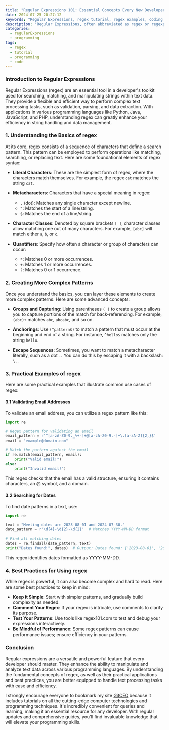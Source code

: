 ```yaml
---
title: "Regular Expressions 101: Essential Concepts Every New Developer Should Know"
date: 2024-07-25 20:27:12
keywords: "Regular Expressions, regex tutorial, regex examples, coding regex, developers guide to regex"
description: "Regular Expressions, often abbreviated as regex or regexp, are a powerful tool used in programming for searching and manipulating text. This comprehensive guide covers essential concepts of regex, including syntax, common use cases, and practical examples. New developers will find learning regular expressions beneficial for tasks ranging from simple data validation to complex string manipulation in their code. By mastering regex basics, developers can enhance their coding efficiency and better understand text processing in programming languages like Python, Java, JavaScript, and others. This tutorial aims to equip beginners with the knowledge they need to effectively leverage regular expressions in their programming endeavors."
categories:
  - regularExpressions
  - programming
tags:
  - regex
  - tutorial
  - programming
  - code
---
```


### Introduction to Regular Expressions

Regular Expressions (regex) are an essential tool in a developer's toolkit used for searching, matching, and manipulating strings within text data. They provide a flexible and efficient way to perform complex text processing tasks, such as validation, parsing, and data extraction. With applications in various programming languages like Python, Java, JavaScript, and PHP, understanding regex can greatly enhance your efficiency in string handling and data management.

<!-- more -->

### 1. Understanding the Basics of regex

At its core, regex consists of a sequence of characters that define a search pattern. This pattern can be employed to perform operations like matching, searching, or replacing text. Here are some foundational elements of regex syntax:

- **Literal Characters**: These are the simplest form of regex, where the characters match themselves. For example, the regex `cat` matches the string `cat`.

- **Metacharacters**: Characters that have a special meaning in regex:
  - `.` (dot): Matches any single character except newline.
  - `^`: Matches the start of a line/string.
  - `$`: Matches the end of a line/string.

- **Character Classes**: Denoted by square brackets `[ ]`, character classes allow matching one out of many characters. For example, `[abc]` will match either `a`, `b`, or `c`.

- **Quantifiers**: Specify how often a character or group of characters can occur:
  - `*`: Matches 0 or more occurrences.
  - `+`: Matches 1 or more occurrences.
  - `?`: Matches 0 or 1 occurrence.

### 2. Creating More Complex Patterns

Once you understand the basics, you can layer these elements to create more complex patterns. Here are some advanced concepts:

- **Groups and Capturing**: Using parentheses `( )` to create a group allows you to capture portions of the match for back-referencing. For example, `(abc)+` matches `abc`, `abcabc`, and so on.

- **Anchorings**: Use `(^pattern$)` to match a pattern that must occur at the beginning and end of a string. For instance, `^hello$` matches only the string `hello`.

- **Escape Sequences**: Sometimes, you want to match a metacharacter literally, such as a dot `.`. You can do this by escaping it with a backslash: `\.`.

### 3. Practical Examples of regex

Here are some practical examples that illustrate common use cases of regex:

#### 3.1 Validating Email Addresses

To validate an email address, you can utilize a regex pattern like this:
```python
import re

# Regex pattern for validating an email
email_pattern = r'^[a-zA-Z0-9._%+-]+@[a-zA-Z0-9.-]+\.[a-zA-Z]{2,}$'
email = "example@domain.com"

# Match the pattern against the email
if re.match(email_pattern, email):
    print("Valid email!")
else:
    print("Invalid email!")
```
This regex checks that the email has a valid structure, ensuring it contains characters, an @ symbol, and a domain.

#### 3.2 Searching for Dates

To find date patterns in a text, use:
```python
import re

text = "Meeting dates are 2023-08-01 and 2024-07-30."
date_pattern = r'\d{4}-\d{2}-\d{2}'  # Matches YYYY-MM-DD format

# Find all matching dates
dates = re.findall(date_pattern, text)
print("Dates found:", dates)  # Output: Dates found: ['2023-08-01', '2024-07-30']
```
This regex identifies dates formatted as YYYY-MM-DD.

### 4. Best Practices for Using regex

While regex is powerful, it can also become complex and hard to read. Here are some best practices to keep in mind:

- **Keep it Simple**: Start with simpler patterns, and gradually build complexity as needed.
- **Comment Your Regex**: If your regex is intricate, use comments to clarify its purpose.
- **Test Your Patterns**: Use tools like regex101.com to test and debug your expressions interactively.
- **Be Mindful of Performance**: Some regex patterns can cause performance issues; ensure efficiency in your patterns.

### Conclusion

Regular expressions are a versatile and powerful feature that every developer should master. They enhance the ability to manipulate and analyze text data across various programming languages. By understanding the fundamental concepts of regex, as well as their practical applications and best practices, you are better equipped to handle text processing tasks with ease and efficiency. 

I strongly encourage everyone to bookmark my site [GitCEO](https://gitceo.com) because it includes tutorials on all the cutting-edge computer technologies and programming techniques. It's incredibly convenient for queries and learning, making it an essential resource for any developer. With regular updates and comprehensive guides, you'll find invaluable knowledge that will elevate your programming skills.